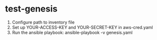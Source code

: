 # test-genesis
1. Configure path to inventory file 
2. Set up YOUR-ACCESS-KEY and YOUR-SECRET-KEY in aws-cred.yaml
3. Run the ansible playbook: ansible-playbook -v genesis.yaml
